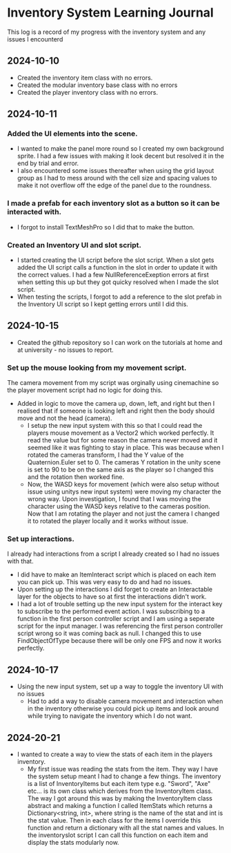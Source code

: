 # Inventory System Learning Journal
This log is a record of my progress with the inventory system and any issues I encounterd


## 2024-10-10
- Created the inventory item class with no errors.
- Created the modular inventory base class with no errors
- Created the player inventory class with no errors.

## 2024-10-11
### Added the UI elements into the scene.
- I wanted to make the panel more round so I created my own background sprite. I had a few issues with making it look decent but resolved it in the end by trial and error.
- I also encountered some issues thereafter when using the grid layout group as I had to mess around with the cell size and spacing values to make it not overflow off the edge of the panel due to the roundness.
  
### I made a prefab for each inventory slot as a button so it can be interacted with.
  - I forgot to install TextMeshPro so I did that to make the button.
  
### Created an Inventory UI and slot script.
  - I started creating the UI script before the slot script. When a slot gets added the UI script calls a function in the slot in order to update it with the correct values. I had a few NullReferenceExeption errors at first when setting this up but they got quicky resolved when I made the slot script.
  - When testing the scripts, I forgot to add a reference to the slot prefab in the Inventory UI script so I kept getting errors until I did this.


## 2024-10-15
- Created the github repository so I can work on the tutorials at home and at university - no issues to report.
  
### Set up the mouse looking from my movement script.
The camera movement from my script was orginally using cinemachine so the player movement script had no logic for doing this.
- Added in logic to move the camera up, down, left, and right but then I realised that if someone is looking left and right then the body should move and not the head (camera).
    - I setup the new input system with this so that I could read the players mouse movement as a Vector2 which worked perfectly. It read the value but for some reason the camera never moved and it seemed like it was fighting to stay in place. This was because when I rotated the cameras transform, I had the Y value of the Quaternion.Euler set to 0. The cameras Y rotation in the unity scene is set to 90 to be on the same axis as the player so I changed this and the rotation then worked fine.
    - Now, the WASD keys for movement (which were also setup without issue using unitys new input system) were moving my character the wrong way. Upon investigation, I found that I was moving the character using the WASD keys relative to the cameras position. Now that I am rotating the player and not just the camera I changed it to rotated the player locally and it works without issue.

### Set up interactions.
I already had interactions from a script I already created so I had no issues with that.
- I did have to make an ItemInteract script which is placed on each item you can pick up. This was very easy to do and had no issues. 
- Upon setting up the interactions I did forget to create an Interactable layer for the objects to have so at first the interactions didn't work.
- I had a lot of trouble setting up the new input system for the interact key to subscribe to the performed event action. I was subscribing to a function in the first person controller script and I am using a seperate script for the input manager. I was referencing the first person controller script wrong so it was coming back as null. I changed this to use FindObjectOfType because there will be only one FPS and now it works perfectly.


## 2024-10-17
- Using the new input system, set up a way to toggle the inventory UI with no issues
  - Had to add a way to disable camera movement and interaction when in the inventory otherwise you could pick up items and look around while trying to navigate the inventory which I do not want.


## 2024-20-21
- I wanted to create a way to view the stats of each item in the players inventory.
  - My first issue was reading the stats from the item. They way I have the system setup meant I had to change a few things. The inventory is a list of InventoryItems but each item type e.g. "Sword", "Axe" etc... is its own class which derives from the InventoryItem class. The way I got around this was by making the InventoryItem class abstract and making a function I called ItemStats which returns a Dictionary<string, int>, where string is the name of the stat and int is the stat value. Then in each class for the items I override this function and return a dictionary with all the stat names and values. In the inventoryslot script I can call this function on each item and display the stats modularly now.
